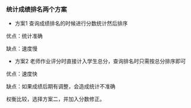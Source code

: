### 统计成绩排名两个方案

* 方案1
查询成绩排名的时候进行分数统计然后排序

优点：统计准确

缺点：速度慢

* 方案2
老师作业评分时直接计入学生总分，查询排名时只需按总分排序即可

优点：速度快

缺点：如果成绩后期有调整，会造成统计不准确

权衡比较，选择方案二，并加入分数修正。
